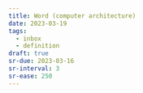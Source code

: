 ```yaml
---
title: Word (computer architecture)
date: 2023-03-19
tags:
  - inbox
  - definition
draft: true
sr-due: 2023-03-16
sr-interval: 3
sr-ease: 250
---
```

